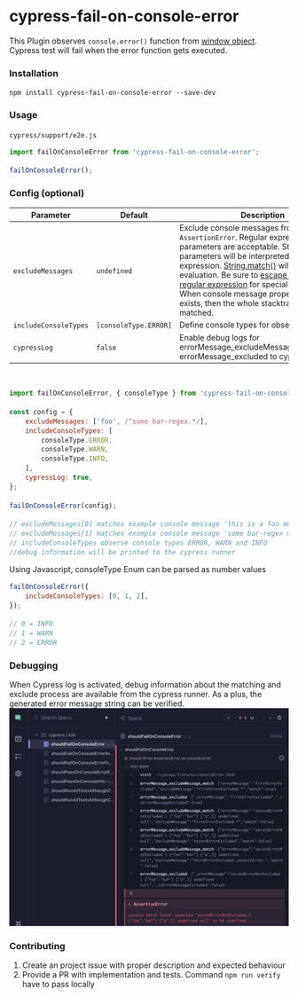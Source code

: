 # cypress-fail-on-console-error

This Plugin observes `console.error()` function from [window object](https://developer.mozilla.org/de/docs/Web/API/Window). Cypress test will fail when the error function gets executed.

### Installation

```
npm install cypress-fail-on-console-error --save-dev
```

### Usage

`cypress/support/e2e.js`

```js
import failOnConsoleError from 'cypress-fail-on-console-error';

failOnConsoleError();
```

### Config (optional)

| Parameter             | Default               | <div style="width:300px">Description</div>    |
|---                    |---                    |---                                            |
| `excludeMessages`     | `undefined` | Exclude console messages from throwing `AssertionError`. Regular expression parameters are acceptable. String parameters will be interpreted as regular expression. [String.match()](https://developer.mozilla.org/de/docs/Web/JavaScript/Reference/Global_Objects/String/match) will be used for evaluation. Be sure to [escape the string regular expression](https://javascript.info/regexp-escaping) for special characters. When console message property `stacktrace` exists, then the whole stacktrace can be matched. |
| `includeConsoleTypes` | `[consoleType.ERROR]` | Define console types for observation
| `cypressLog`          | `false`               | Enable debug logs for errorMessage_excludeMessage_match and errorMessage_excluded to cypress runner                                     

<br/>

```js
import failOnConsoleError, { consoleType } from 'cypress-fail-on-console-error';

const config = {
    excludeMessages: ['foo', /^some bar-regex.*/],
    includeConsoleTypes: [
        consoleType.ERROR,
        consoleType.WARN,
        consoleType.INFO,
    ],
    cypressLog: true,
};

failOnConsoleError(config);

// excludeMessages[0] matches example console message 'this is a foo message'
// excludeMessages[1] matches example console message 'some bar-regex message'
// includeConsoleTypes observe console types ERROR, WARN and INFO
//debug information will be printed to the cypress runner
```

Using Javascript, consoleType Enum can be parsed as number values

```js
failOnConsoleError({
    includeConsoleTypes: [0, 1, 2],
});

// 0 = INFO
// 1 = WARN
// 2 = ERROR
```

### Debugging 
When Cypress log is activated, debug information about the matching and exclude process are available from the cypress runner. As a plus, the generated error message string can be verified.
![image info](./docs/cypressLogTrue.png)

### Contributing
1. Create an project issue with proper description and expected behaviour
2. Provide a PR with implementation and tests. Command `npm run verify` have to pass locally